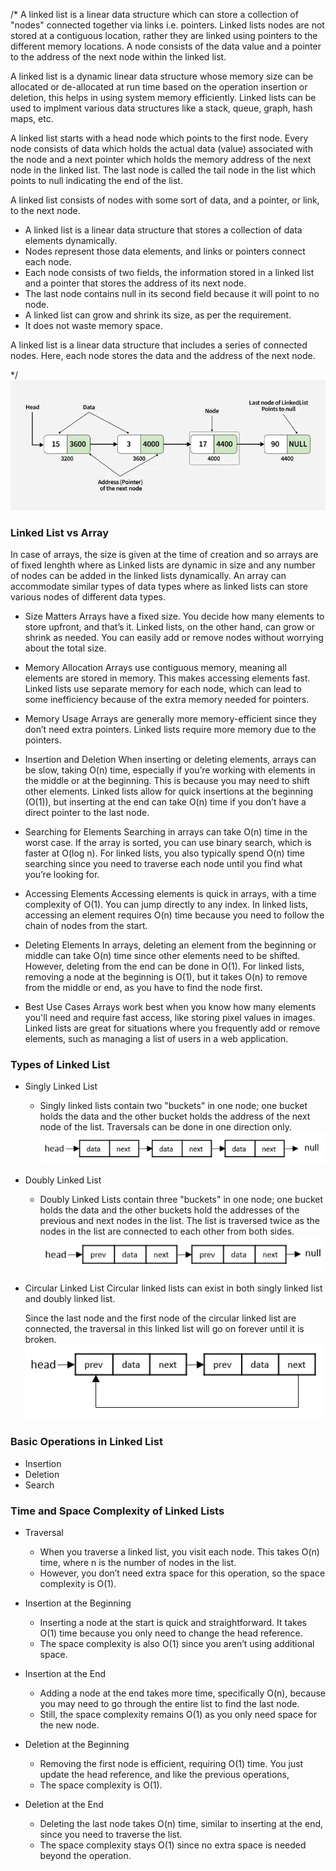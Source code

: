 /*
A linked list is a linear data structure which can store a collection of "nodes" connected together via links i.e. pointers. Linked lists nodes are not stored at a contiguous location, rather they are linked using pointers to the different memory locations. A node consists of the data value and a pointer to the address of the next node within the linked list.

A linked list is a dynamic linear data structure whose memory size can be allocated or de-allocated at run time based on the operation insertion or deletion, this helps in using system memory efficiently. Linked lists can be used to implment various data structures like a stack, queue, graph, hash maps, etc.

A linked list starts with a head node which points to the first node. Every node consists of data which holds the actual data (value) associated with the node and a next pointer which holds the memory address of the next node in the linked list. The last node is called the tail node in the list which points to null indicating the end of the list.

A linked list consists of nodes with some sort of data, and a pointer, or link, to the next node.

- A linked list is a linear data structure that stores a collection of data elements dynamically.
- Nodes represent those data elements, and links or pointers connect each node.
- Each node consists of two fields, the information stored in a linked list and a pointer that stores the address of its next node.
- The last node contains null in its second field because it will point to no node.
- A linked list can grow and shrink its size, as per the requirement.
- It does not waste memory space.

A linked list is a linear data structure that includes a series of connected nodes. Here, each node stores the data and the address of the next node.

*/
![alt text](image-4.png)

### Linked List vs Array

In case of arrays, the size is given at the time of creation and so arrays are of fixed lenghth where as Linked lists are dynamic in size and any number of nodes can be added in the linked lists dynamically. An array can accommodate similar types of data types where as linked lists can store various nodes of different data types.

- Size Matters
  Arrays have a fixed size. You decide how many elements to store upfront, and that’s it. Linked lists, on the other hand, can grow or shrink as needed. You can easily add or remove nodes without worrying about the total size.
- Memory Allocation
  Arrays use contiguous memory, meaning all elements are stored in memory. This makes accessing elements fast. Linked lists use separate memory for each node, which can lead to some inefficiency because of the extra memory needed for pointers.
- Memory Usage
  Arrays are generally more memory-efficient since they don’t need extra pointers. Linked lists require more memory due to the pointers.

- Insertion and Deletion
  When inserting or deleting elements, arrays can be slow, taking O(n) time, especially if you’re working with elements in the middle or at the beginning. This is because you may need to shift other elements. Linked lists allow for quick insertions at the beginning (O(1)), but inserting at the end can take O(n) time if you don’t have a direct pointer to the last node.

- Searching for Elements
  Searching in arrays can take O(n) time in the worst case. If the array is sorted, you can use binary search, which is faster at O(log n). For linked lists, you also typically spend O(n) time searching since you need to traverse each node until you find what you’re looking for.

- Accessing Elements
  Accessing elements is quick in arrays, with a time complexity of O(1). You can jump directly to any index. In linked lists, accessing an element requires O(n) time because you need to follow the chain of nodes from the start.

- Deleting Elements
  In arrays, deleting an element from the beginning or middle can take O(n) time since other elements need to be shifted. However, deleting from the end can be done in O(1). For linked lists, removing a node at the beginning is O(1), but it takes O(n) to remove from the middle or end, as you have to find the node first.

- Best Use Cases
  Arrays work best when you know how many elements you'll need and require fast access, like storing pixel values in images. Linked lists are great for situations where you frequently add or remove elements, such as managing a list of users in a web application.

### Types of Linked List

- Singly Linked List

  - Singly linked lists contain two "buckets" in one node; one bucket holds the data and the other bucket holds the address of the next node of the list. Traversals can be done in one direction only.
    ![alt text](image-1.png)

- Doubly Linked List

  - Doubly Linked Lists contain three "buckets" in one node; one bucket holds the data and the other buckets hold the addresses of the previous and next nodes in the list. The list is traversed twice as the nodes in the list are connected to each other from both sides.
    ![alt text](image-2.png)

- Circular Linked List
  Circular linked lists can exist in both singly linked list and doubly linked list.

  Since the last node and the first node of the circular linked list are connected, the traversal in this linked list will go on forever until it is broken.
  ![alt text](image-3.png)

### Basic Operations in Linked List

- Insertion
- Deletion
- Search

### Time and Space Complexity of Linked Lists

- Traversal

  - When you traverse a linked list, you visit each node. This takes O(n) time, where n is the number of nodes in the list.
  - However, you don’t need extra space for this operation, so the space complexity is O(1).

- Insertion at the Beginning
  - Inserting a node at the start is quick and straightforward. It takes O(1) time because you only need to change the head reference.
  - The space complexity is also O(1) since you aren’t using additional space.
- Insertion at the End
  - Adding a node at the end takes more time, specifically O(n), because you may need to go through the entire list to find the last node.
  - Still, the space complexity remains O(1) as you only need space for the new node.
- Deletion at the Beginning

  - Removing the first node is efficient, requiring O(1) time. You just update the head reference, and like the previous operations,
  - The space complexity is O(1).

- Deletion at the End
  - Deleting the last node takes O(n) time, similar to inserting at the end, since you need to traverse the list.
  - The space complexity stays O(1) since no extra space is needed beyond the operation.
